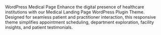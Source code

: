 WordPress Medical Page 
Enhance the digital presence of healthcare institutions with our Medical Landing Page WordPress Plugin Theme. Designed for seamless patient and practitioner interaction, this responsive theme simplifies appointment scheduling, department exploration, facility insights, and patient testimonials.


